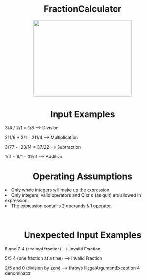 <h1 align="center">FractionCalculator</h1>

<p align="center"><img src="https://media3.giphy.com/media/3o6MbseSY3SjTcjIyc/giphy.gif?cid=ecf05e472ut95g5vewhy6reolh84kawz2wfrrcod95a1uyuu&rid=giphy.gif&ct=g" width="320" height="250"/></p>

<h1 align="center">Input Examples</h1>

3/4 / 2/1 = 3/8 —> Division

211/8 * 2/1 = 211/4 —> Multiplication

3/77 - -23/14 = 37/22 —> Subtraction

1/4 + 8/1 = 33/4 —> Addition

<h1 align="center">Operating Assumptions</h1>

<li>Only whole integers will make up the expression.</li>

<li>Only integers, valid operators and Q or q (as quit) are allowed in expression.</li>

<li>The expression contains 2 operands & 1 operator.</li> 

&nbsp;  
  
<h1 align="center">Unexpected Input Examples</h1>

5 and 2.4 (decimal fraction) —> Invalid Fraction

5/5 4 (one fraction at a time) —> Invalid Fraction

2/5 and 0 (division by zero) —> throws IllegalArgumentException 4 denominator

